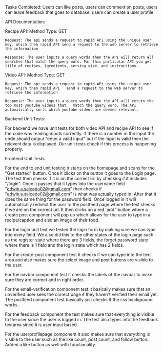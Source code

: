 Tasks Completed: Users can like posts, users can comment on posts, users can leave feedback that goes to database, users can create a user profile

API Documentation:

Recipe API:
	Method Type: GET

	Request: The api sends a request to rapid API using the unique user key, which then rapid API send a request to the web server to retrieve the information

	Response: The user inputs a query words then the API will return all searches that match the query word. For this particular API you get title of recipes, igredients, serving size, and instructions. 

Video API:
	Method Type: GET

	Request: The api sends a request to rapid APi using the unique user key, which then rapid API 	send a request to the web server to retrieve the information

	Response: The user inputs a query words then the API will return the top most youtube videos that 	match the query word. The API automatically sorts which youtube videos are deemed relevant.

Backend Unit Tests:

For backend we have unit tests for both video API and recipe API to see if the code was reading inputs correctly. If there is a number in the input the code should output "enter a valid input" but if the input is valid then the relevent data is displayed. Our unit tests check if this process is happening properly.

Frontend Unit Tests:

For the end to end unit testing it starts on the homepage and scans for the "Get started" button. Once it clicks on the button it goes to the Login page. The test then checks if it is on the correct url by checking if it includes "/login". Once it passes that it types into the username field "edwin.a.salcedo02@gmail.com" then checks if "edwin.a.salcedo02@gmail.com" is what was actually typed in. After that it does the same thing for the password field. Once logged in it will automatically redirect the user to the postfeed page where the test checks if we are on the correct url. It then clicks on a red 'add" button where a create post component will pop up which allows for the user to type in a recipe/caption and also an image of their food.

For the login unit test we tested the login form by making sure we can type into every field. We also did this to the other states of the login page such as the register state where there are 3 fields, the forget password state where there is 1 field and the login state which has 2 fields.

For the create-post component test it checks if we can type into the text area and also makes sure the select image and post buttons are visible to the user.

For the navbar component test it checks the labels of the navbar to make sure they are correct and in right order.

For the email-verification component test it basically makes sure that an unverified user sees the correct page if they haven't verified their email yet.
The postfeed component test basically just checks if the css background works.

For the feedback component the test makes sure that everything is visible to the user since the user is logged in. The test also types into the feedback textarea since it is user input based.

For the userprofilepage component it also makes sure that everything is visible to the user such as the like count, post count, and follow button.
Added a like button as well with functionality.
